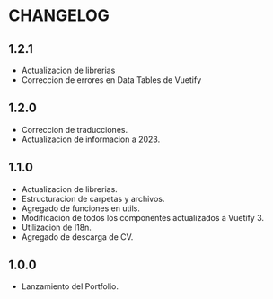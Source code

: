# CHANGELOG

## 1.2.1

- Actualizacion de librerias
- Correccion de errores en Data Tables de Vuetify

## 1.2.0

- Correccion de traducciones.
- Actualizacion de informacion a 2023.

## 1.1.0

- Actualizacion de librerias.
- Estructuracion de carpetas y archivos.
- Agregado de funciones en utils.
- Modificacion de todos los componentes actualizados a Vuetify 3.
- Utilizacion de I18n.
- Agregado de descarga de CV.

## 1.0.0

- Lanzamiento del Portfolio.
